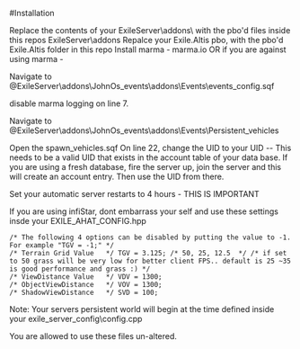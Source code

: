 #Installation

Replace the contents of your ExileServer\addons\ with the pbo'd files inside this repos ExileServer\addons
Repalce your Exile.Altis pbo, with the pbo'd Exile.Altis folder in this repo
Install marma - marma.io OR if you are against using marma -

Navigate to @ExileServer\addons\JohnOs_events\addons\Events\events_config.sqf

disable marma logging on line 7.

Navigate to @ExileServer\addons\JohnOs_events\addons\Events\Persistent_vehicles

Open the spawn_vehicles.sqf
On line 22, change the UID to your UID -- This needs to be a valid UID that exists in the account table of your data base. If you are using a fresh database, fire the server up, join the server and this will create an account entry. Then use the UID from there.

Set your automatic server restarts to 4 hours - THIS IS IMPORTANT

If you are using infiStar, dont embarrass your self and use these settings insde your EXILE_AHAT_CONFIG.hpp

	/* The following 4 options can be disabled by putting the value to -1. For example "TGV = -1;" */
	/* Terrain Grid Value   */ TGV = 3.125;	/* 50, 25, 12.5  */	/* if set to 50 grass will be very low for better client FPS.. default is 25 ~35 is good performance and grass :) */
	/* ViewDistance Value   */ VDV = 1300;
	/* ObjectViewDistance   */ VOV = 1300;
	/* ShadowViewDistance   */ SVD = 100; 

Note: Your servers persistent world will begin at the time defined inside your exile_server_config\config.cpp

You are allowed to use these files un-altered. 


